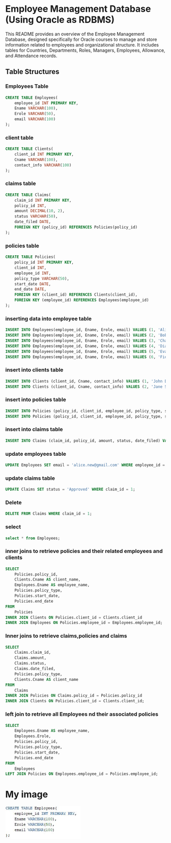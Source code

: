 # Employee Management Database (Using Oracle as RDBMS)

This README provides an overview of the Employee Management Database, designed specifically for Oracle courses to manage and store information related to employees and organizational structure. It includes tables for Countries, Departments, Roles, Managers, Employees, Allowance, and Attendance records.

## Table Structures

### Employees Table

```sql
CREATE TABLE Employees(
    employee_id INT PRIMARY KEY,
    Ename VARCHAR(100),
    Erole VARCHAR(50),
    email VARCHAR(100)
);
```
### client table
```sql
CREATE TABLE Clients(
    client_id INT PRIMARY KEY,
    Cname VARCHAR(100),
    contact_info VARCHAR(100)
);
```



### claims table

```sql
CREATE TABLE Claims(
    claim_id INT PRIMARY KEY,
    policy_id INT,
    amount DECIMAL(10, 2),
    status VARCHAR(50),
    date_filed DATE,
    FOREIGN KEY (policy_id) REFERENCES Policies(policy_id)
);
```
### policies table

```sql
CREATE TABLE Policies(
    policy_id INT PRIMARY KEY,
    client_id INT,
    employee_id INT,
    policy_type VARCHAR(50),
    start_date DATE,
    end_date DATE,
    FOREIGN KEY (client_id) REFERENCES Clients(client_id),
    FOREIGN KEY (employee_id) REFERENCES Employees(employee_id)
);
```
### inserting data into employee table
```sql
INSERT INTO Employees(employee_id, Ename, Erole, email) VALUES (1, 'Alice', 'Manager', 'alice@gmail.com');
INSERT INTO Employees(employee_id, Ename, Erole, email) VALUES (2, 'Bob', 'Sales Agent', 'bob@gmail.com');
INSERT INTO Employees(employee_id, Ename, Erole, email) VALUES (3, 'Charlie', 'Underwriter', 'charlie@gmail.com');
INSERT INTO Employees(employee_id, Ename, Erole, email) VALUES (4, 'Diana', 'Claims Adjuster', 'diana@gmail.com');
INSERT INTO Employees(employee_id, Ename, Erole, email) VALUES (5, 'Evan', 'Customer Service', 'evan@gmail.com');
INSERT INTO Employees(employee_id, Ename, Erole, email) VALUES (6, 'Fiona', 'Accountant', 'fiona@gmail.com');
```
### insert into clients table
```sql
INSERT INTO Clients (client_id, Cname, contact_info) VALUES (1, 'John Doe', 'john.doe@example.com');
INSERT INTO Clients (client_id, Cname, contact_info) VALUES (2, 'Jane Smith', 'jane.smith@example.com');
```
### insert into policies table
```sql
INSERT INTO Policies (policy_id, client_id, employee_id, policy_type, start_date, end_date) VALUES (1, 1, 2, 'Health Insurance', '', '');
INSERT INTO Policies (policy_id, client_id, employee_id, policy_type, start_date, end_date) VALUES (2, 2, 2, 'Car Insurance', '', '');

```
### insert into claims table
```sql
INSERT INTO Claims (claim_id, policy_id, amount, status, date_filed) VALUES (1, 1, 500.00, 'Pending', '');

```
### update employees table
```sql
UPDATE Employees SET email = 'alice.new@gmail.com' WHERE employee_id = 1;
```
### update claims table
```sql
UPDATE Claims SET status = 'Approved' WHERE claim_id = 1;
```
### Delete
```sql
DELETE FROM Claims WHERE claim_id = 1;
```
### select
```sql
select * from Employees;
```
### inner joins to retrieve policies and their related employees and clients
```sql
SELECT 
    Policies.policy_id, 
    Clients.Cname AS client_name, 
    Employees.Ename AS employee_name, 
    Policies.policy_type, 
    Policies.start_date, 
    Policies.end_date
FROM 
    Policies
INNER JOIN Clients ON Policies.client_id = Clients.client_id
INNER JOIN Employees ON Policies.employee_id = Employees.employee_id;
```
### Inner joins to retrieve claims,policies and claims
```sql
SELECT 
    Claims.claim_id, 
    Claims.amount, 
    Claims.status, 
    Claims.date_filed, 
    Policies.policy_type, 
    Clients.Cname AS client_name
FROM 
    Claims
INNER JOIN Policies ON Claims.policy_id = Policies.policy_id
INNER JOIN Clients ON Policies.client_id = Clients.client_id;
```
### left join to retrieve all Employees nd their associated policies
```sql
SELECT 
    Employees.Ename AS employee_name, 
    Employees.Erole, 
    Policies.policy_id, 
    Policies.policy_type, 
    Policies.start_date, 
    Policies.end_date
FROM 
    Employees
LEFT JOIN Policies ON Employees.employee_id = Policies.employee_id;
```






# My image

![Alt text](https://github.com/J2001-code/J2001-code/blob/main/employees%20table.JPG)
